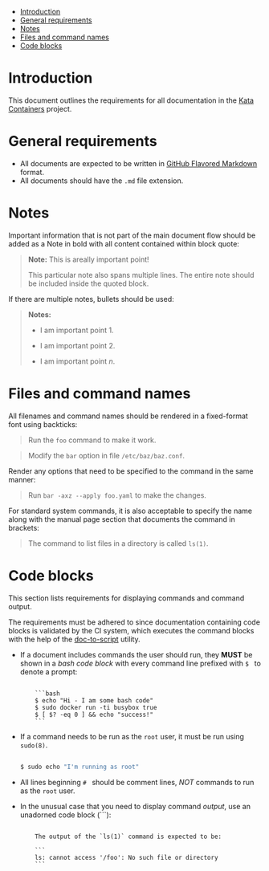* [Introduction](#introduction)
* [General requirements](#general-requirements)
* [Notes](#notes)
* [Files and command names](#files-and-command-names)
* [Code blocks](#code-blocks)

# Introduction

This document outlines the requirements for all documentation in the [Kata
Containers](https://github.com/kata-containers) project.

# General requirements

- All documents are expected to be written in [GitHub Flavored Markdown](https://github.github.com/gfm) format.
- All documents should have the `.md` file extension.

# Notes

Important information that is not part of the main document flow should be
added as a Note in bold with all content contained within block quote:

> **Note:** This is areally important point!
>
> This particular note also spans multiple lines. The entire note should be
> included inside the quoted block.

If there are multiple notes, bullets should be used:

> **Notes:**
>
> - I am important point 1.
>
> - I am important point 2.
>
> - I am important point *n*.

# Files and command names

All filenames and command names should be rendered in a fixed-format font
using backticks:

> Run the `foo` command to make it work.

> Modify the `bar` option in file `/etc/baz/baz.conf`.

Render any options that need to be specified to the command in the same manner:

> Run `bar -axz --apply foo.yaml` to make the changes.

For standard system commands, it is also acceptable to specify the name along
with the manual page section that documents the command in brackets:

> The command to list files in a directory is called `ls(1)`.

# Code blocks

This section lists requirements for displaying commands and command output.

The requirements must be adhered to since documentation containing code blocks
is validated by the CI system, which executes the command blocks with the help
of the
[doc-to-script](https://github.com/kata-containers/tests/tree/master/.ci/kata-doc-to-script.sh)
utility.

- If a document includes commands the user should run, they **MUST** be shown
  in a *bash code block* with every command line prefixed with `$ ` to denote
  a prompt:

  ```

      ```bash
      $ echo "Hi - I am some bash code"
      $ sudo docker run -ti busybox true
      $ [ $? -eq 0 ] && echo "success!"
      ```

  ```

- If a command needs to be run as the `root` user, it must be run using
  `sudo(8)`.
  ```bash

  $ sudo echo "I'm running as root"
  ```

- All lines beginning `# ` should be comment lines, *NOT* commands to run as
  the `root` user.

- In the unusual case that you need to display command *output*, use an
  unadorned code block (\`\`\`):

  ```

      The output of the `ls(1)` command is expected to be:

      ```
      ls: cannot access '/foo': No such file or directory
      ```

  ```
